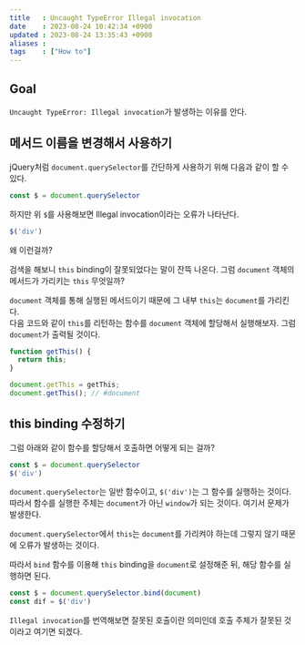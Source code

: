 ```yaml
---
title   : Uncaught TypeError Illegal invocation  
date    : 2023-08-24 10:42:34 +0900
updated : 2023-08-24 13:35:43 +0900
aliases : 
tags    : ["How to"]
---
```

## Goal
`Uncaught TypeError: Illegal invocation`가 발생하는 이유를 안다.


## 메서드 이름을 변경해서 사용하기

jQuery처럼 `document.querySelector`를 간단하게 사용하기 위해 다음과 같이 할 수 있다.

```js
const $ = document.querySelector
```

하지만 위 `$`를 사용해보면 Illegal invocation이라는 오류가 나타난다. 
```js
$('div')
```

왜 이런걸까?  

검색을 해보니 `this` binding이 잘못되었다는 말이 잔뜩 나온다. 그럼 `document` 객체의 메서드가 가리키는 `this` 무엇일까?  

`document` 객체를 통해 실행된 메서드이기 때문에 그 내부 `this`는 `document`를 가리킨다.  
다음 코드와 같이 `this`를 리턴하는 함수를 `document` 객체에 할당해서 실행해보자. 그럼 `document`가 출력될 것이다.  
```js
function getThis() {
  return this;
}

document.getThis = getThis;
document.getThis(); // #document
```

## this binding 수정하기  

그럼 아래와 같이 함수를 할당해서 호출하면 어떻게 되는 걸까?  
```js
const $ = document.querySelector
$('div')
```

`document.querySelector`는 일반 함수이고, `$('div')`는 그 함수를 실행하는 것이다. 따라서 함수를 실행한 주체는 `document`가 아닌 `window`가 되는 것이다. 여기서 문제가 발생한다.  

`document.querySelector`에서 `this`는 `document`를 가리켜야 하는데 그렇지 않기 때문에 오류가 발생하는 것이다.  

따라서 `bind` 함수를 이용해 `this` binding을 `document`로 설정해준 뒤, 해당 함수를 실행하면 된다.

```js
const $ = document.querySelector.bind(document)
const dif = $('div')
```

`Illegal invocation`를 번역해보면 잘못된 호출이란 의미인데 호출 주체가 잘못된 것이라고 여기면 되겠다.  

